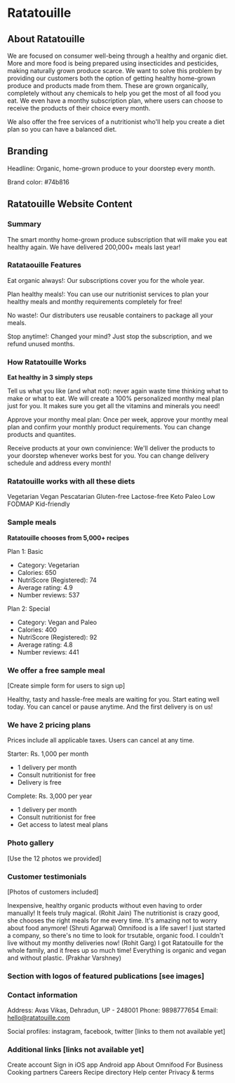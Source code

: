 # Ratatouille

## About Ratatouille

We are focused on consumer well-being through a healthy and organic diet. More and more food is being prepared using insecticides and pesticides, making naturally grown produce scarce. We want to solve this problem by providing our customers both the option of getting healthy home-grown produce and products made from them. These are grown organically, completely without any chemicals to help you get the most of all food you eat. We even have a monthy subscription plan, where users can choose to receive the products of their choice every month.

We also offer the free services of a nutritionist who'll help you create a diet plan so you can have a balanced diet.

## Branding

Headline: Organic, home-grown produce to your doorstep every month.

Brand color: #74b816

## Ratatouille Website Content

### Summary

The smart monthy home-grown produce subscription that will make you eat healthy again. We have delivered 200,000+ meals last year!

### Ratataouille Features

Eat organic always!: Our subscriptions cover you for the whole year.

Plan healthy meals!: You can use our nutritionist services to plan your healthy meals and monthy requirements completely for free!

No waste!: Our distributers use reusable containers to package all your meals.

Stop anytime!: Changed your mind? Just stop the subscription, and we refund unused months.

### How Ratatouille Works

**Eat healthy in 3 simply steps**

Tell us what you like (and what not): never again waste time thinking what to make or what to eat. We will create a 100% personalized monthy meal plan just for you. It makes sure you get all the vitamins and minerals you need!

Approve your monthy meal plan: Once per week, approve your monthy meal plan and confirm your monthly product requirements. You can change products and quantites.

Receive products at your own convinience: We'll deliver the products to your doorstep whenever works best for you. You can change delivery schedule and address every month!

### Ratatouille works with all these diets

Vegetarian
Vegan
Pescatarian
Gluten-free
Lactose-free
Keto
Paleo
Low FODMAP
Kid-friendly

### Sample meals

**Ratatouille chooses from 5,000+ recipes**

Plan 1: Basic

- Category: Vegetarian
- Calories: 650
- NutriScore (Registered): 74
- Average rating: 4.9
- Number reviews: 537

Plan 2: Special

- Category: Vegan and Paleo
- Calories: 400
- NutriScore (Registered): 92
- Average rating: 4.8
- Number reviews: 441

### We offer a free sample meal

[Create simple form for users to sign up]

Healthy, tasty and hassle-free meals are waiting for you. Start eating well today. You can cancel or pause anytime. And the first delivery is on us!

### We have 2 pricing plans

Prices include all applicable taxes. Users can cancel at any time.

Starter: Rs. 1,000 per month

- 1 delivery per month
- Consult nutritionist for free
- Delivery is free

Complete: Rs. 3,000 per year

- 1 delivery per month
- Consult nutritionist for free
- Get access to latest meal plans

### Photo gallery

[Use the 12 photos we provided]

### Customer testimonials

[Photos of customers included]

Inexpensive, healthy organic products without even having to order manually! It feels truly magical. (Rohit Jain)
The nutritionist is crazy good, she chooses the right meals for me every time. It's amazing not to worry about food anymore! (Shruti Agarwal)
Omnifood is a life saver! I just started a company, so there's no time to look for trsutable, organic food. I couldn't live without my monthy deliveries now! (Rohit Garg)
I got Ratatouille for the whole family, and it frees up so much time! Everything is organic and vegan and without plastic. (Prakhar Varshney)

### Section with logos of featured publications [see images]

### Contact information

Address: Avas Vikas, Dehradun, UP - 248001
Phone: 9898777654
Email: hello@ratatouille.com

Social profiles: instagram, facebook, twitter [links to them not available yet]

### Additional links [links not available yet]

Create account
Sign in
iOS app
Android app
About Omnifood
For Business
Cooking partners
Careers
Recipe directory
Help center
Privacy & terms
